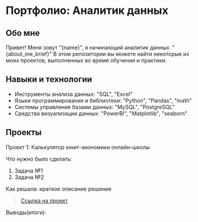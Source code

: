 # Портфолио: Аналитик данных
## Обо мне

Привет! Меня зовут "{name}", я начинающий аналитик данных.
"{about_me_brief}"
В этом репозитории вы можете найти некоторые из моих проектов, выполненных во время обучения и практики.
<br>

## Навыки и технологии
- Инструменты анализа данных: "SQL", "Excel"
- Языки программирования и библиотеки: "Python", "Pandas", "math"
- Системы управления базами данных: "MySQL", "PostgreSQL"
- Средства визуализации данных: "PowerBI", "Matplotlib", "seaborn"

## Проекты
<p> Проект 1: Калькулятор юнит-экономики онлайн-школы</p>
<p> Что нужно было сделать:<p>
<ol>
  <li>Задача №1</li>
  <li>Задача №2</li>
</ol>

<p>Как решала: краткое описание решения<p>


> <a href="https://https://https://github.com/ElenaKichemasova/data-analystics/blob/main/Когортный анализ в Excel.xlsx">Ссылка на проект</a>

<p>Выводы(итоги):</p>
<ol>

